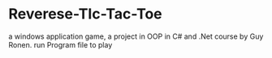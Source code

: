 # Reverese-TIc-Tac-Toe
a windows application game, a project in OOP in C# and .Net course by Guy Ronen.
run Program file to play
